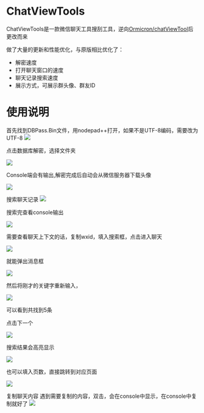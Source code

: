 # ChatViewTools

ChatViewTools是一款微信聊天工具搜刮工具，逆向[Ormicron/chatViewTool](https://github.com/Ormicron/chatViewTool)后更改而来

做了大量的更新和性能优化，与原版相比优化了：

- 解密速度
- 打开聊天窗口的速度
- 聊天记录搜索速度
- 展示方式，可展示群头像、群友ID

# 使用说明
首先找到DBPass.Bin文件，用nodepad++打开，如果不是UTF-8编码，需要改为UTF-8
![](images/image1.png)

点击数据库解密，选择文件夹

![](images/image2.png)

Console端会有输出,解密完成后自动会从微信服务器下载头像

![](images/image3.png)

搜索聊天记录
![](images/image4.png)

搜索完查看console输出

![](images/image5.png)

需要查看聊天上下文的话，复制wxid，填入搜索框，点击进入聊天

![](images/image6.png)

就能弹出消息框

![](images/image7.png)

然后将刚才的关键字重新输入，

![](images/image8.png)

可以看到共找到5条

点击下一个

![](images/image9.png)

搜索结果会高亮显示

![](images/image10.png)

也可以填入页数，直接跳转到对应页面

![](images/image11.png)

复制聊天内容
遇到需要复制的内容，双击，会在console中显示，在console中复制就好了
![](images/image12.png)


